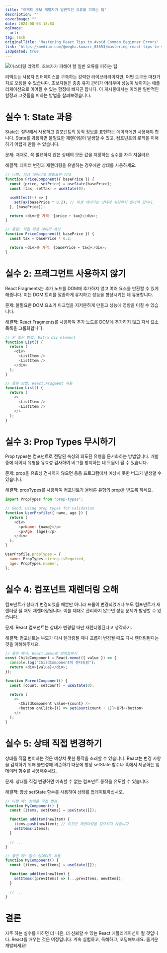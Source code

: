 ```yaml
---
title: "리액트 초보 개발자가 일반적인 오류를 피하는 팁"
description: ""
coverImage: ""
date: 2024-08-03 15:53
ogImage: 
  url: 
tag: Tech
originalTitle: "Mastering React Tips to Avoid Common Beginner Errors"
link: "https://medium.com/@megha.kumari_63653/mastering-react-tips-to-sidestep-common-beginner-errors-72b1470e8d77"
isUpdated: true
---
```






![마스터링 리액트: 초보자가 피해야 할 일반 오류를 피하는 팁](/assets/img/MasteringReactTipstoAvoidCommonBeginnerErrors_0.png)

리액트는 사용자 인터페이스를 구축하는 강력한 라이브러리이지만, 어떤 도구든 마찬가지로 오용될 수 있습니다. 초보자들은 종종 유지 관리가 어려우며 성능이 낮아지는 애플리케이션으로 이어질 수 있는 함정에 빠지곤 합니다. 이 게시물에서는 이러한 일반적인 함정과 그것들을 피하는 방법을 살펴보겠습니다.

# 실수 1: State 과용

State는 절약해서 사용하고 컴포넌트의 동적 정보를 표현하는 데이터에만 사용해야 합니다. State를 과용하면 불필요한 재렌더링이 발생할 수 있고, 컴포넌트의 로직을 이해하기 어렵게 만들 수 있습니다.

<div class="content-ad"></div>

문제: 때때로, 꼭 필요하지 않은 상태의 모든 값을 저장하는 실수를 자주 저질러요.

해결책: 데이터 변경과 재렌더링을 유발하는 경우에만 상태를 사용하세요.

```js
// 나쁨: 파생 데이터에 불필요한 상태
function PriceComponent({ basePrice }) {
  const [price, setPrice] = useState(basePrice);
  const [tax, setTax] = useState(0);

  useEffect(() => {
    setTax(basePrice * 0.2); // 파생 데이터는 상태에 저장하지 않아야 합니다.
  }, [basePrice]);

  return <div>총 가격: {price + tax}</div>;
}

// 좋음: 직접 파생 데이터 계산
function PriceComponent({ basePrice }) {
  const tax = basePrice * 0.2;

  return <div>총 가격: {basePrice + tax}</div>;
}
```

# 실수 2: 프래그먼트 사용하지 않기

<div class="content-ad"></div>

React Fragments는 추가 노드를 DOM에 추가하지 않고 여러 요소를 반환할 수 있게 해줍니다. 이는 DOM 트리를 깔끔하게 유지하고 성능을 향상시키는 데 유용합니다.

문제: 불필요한 DOM 요소가 마크업을 지저분하게 만들고 성능에 영향을 미칠 수 있습니다.

해결책: React Fragments를 사용하여 추가 노드를 DOM에 추가하지 않고 자식 요소 목록을 그룹화합니다.

```js
// 안 좋은 방법: Extra div element
function List() {
  return (
    <div>
      <ListItem />
      <ListItem />
    </div>
  );
}

// 좋은 방법: React.Fragment 사용
function List() {
  return (
    <>
      <ListItem />
      <ListItem />
    </>
  );
}
```

<div class="content-ad"></div>

# 실수 3: Prop Types 무시하기

Prop types는 컴포넌트로 전달된 속성의 의도된 유형을 문서화하는 방법입니다. 개발 중에 데이터 유형을 유효성 검사하여 버그를 방지하는 데 도움이 될 수 있습니다.

문제: prop을 유효성 검사하지 않으면 응용 프로그램에서 예상치 못한 버그가 발생할 수 있습니다.

해결책: propTypes를 사용하여 컴포넌트가 올바른 유형의 prop을 받도록 하세요.

<div class="content-ad"></div>

```js
import PropTypes from "prop-types";

// Good: Using prop types for validation
function UserProfile({ name, age }) {
  return (
    <div>
      <p>Name: {name}</p>
      <p>Age: {age}</p>
    </div>
  );
}

UserProfile.propTypes = {
  name: PropTypes.string.isRequired,
  age: PropTypes.number,
};
```

# 실수 4: 컴포넌트 재렌더링 오해

컴포넌트가 상태가 변경되었을 때뿐만 아니라 프롭이 변경되었거나 부모 컴포넌트가 재렌더링 될 때도 재렌더링됩니다. 이를 제대로 관리하지 않으면 성능 문제가 발생할 수 있습니다.

문제: React 컴포넌트는 상태가 변경될 때만 재렌더링된다고 생각하기.

<div class="content-ad"></div>

해결책: 컴포넌트는 부모가 다시 렌더링될 때나 프롭이 변경될 때도 다시 렌더링된다는 것을 이해해주세요.

```js
// 좋은 예시: React.memo로 최적화하기
const ChildComponent = React.memo(({ value }) => {
  console.log("ChildComponent이 렌더링됨");
  return <div>{value}</div>;
});

function ParentComponent() {
  const [count, setCount] = useState(0);

  return (
    <>
      <ChildComponent value={count} />
      <button onClick={() => setCount(count + 1)}>증가</button>
    </>
  );
}
```

# 실수 5: 상태 직접 변경하기

상태를 직접 변이하는 것은 예상치 못한 동작을 초래할 수 있습니다. React는 변경 사항을 감지하기 위해 불변성에 의존하기 때문에 항상 setState 함수나 훅에서 제공하는 업데이터 함수를 사용해주세요.

<div class="content-ad"></div>

문제: 상태를 직접 변경하면 예측할 수 없는 컴포넌트 동작을 유도할 수 있습니다.

해결책: 항상 setState 함수를 사용하여 상태를 업데이트하십시오.

```js
// 나쁜 예: 상태를 직접 변경
function MyComponent() {
  const [items, setItems] = useState([]);

  function addItem(newItem) {
    items.push(newItem); // 이것은 재렌더링을 일으키지 않습니다
    setItems(items);
  }

  // ...
}

// 좋은 예: 함수 업데이트 사용
function MyComponent() {
  const [items, setItems] = useState([]);

  function addItem(newItem) {
    setItems((prevItems) => [...prevItems, newItem]);
  }

  // ...
}
```

# 결론

<div class="content-ad"></div>

자주 하는 실수를 피하면 더 나은, 더 신뢰할 수 있는 React 애플리케이션이 될 것입니다. React를 배우는 것은 여정입니다. 계속 실험하고, 독해하고, 코딩해보세요. 즐거운 개발되세요!
